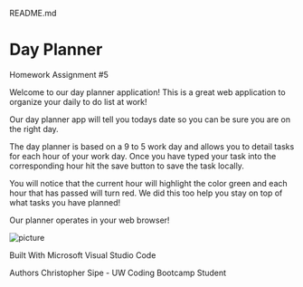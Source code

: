 README.md

# Day Planner
Homework Assignment #5

Welcome to our day planner application! This is a great web application to organize your daily to do list at work!

Our day planner app will tell you todays date so you can be sure you are on the right day.

The day planner is based on a 9 to 5 work day and allows you to detail tasks for each hour of your work day. Once you have typed your task into the corresponding hour hit the save button to save the task locally. 

You will notice that the current hour will highlight the color green and each hour that has passed will turn red. We did this too help you stay on top of what tasks you have planned!

Our planner operates in your web browser!

![picture](assets/preview.jpg)

Built With
Microsoft Visual Studio Code

Authors
Christopher Sipe - UW Coding Bootcamp Student

